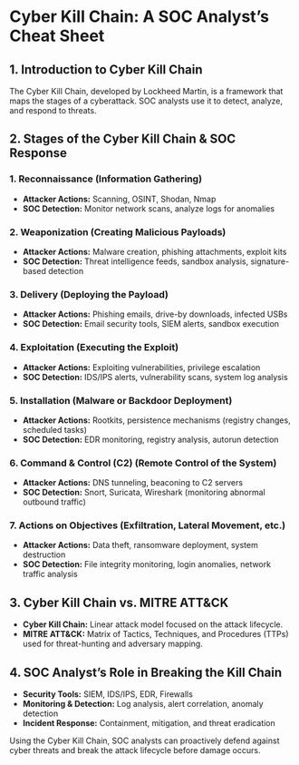 # Cyber Kill Chain: A SOC Analyst’s Cheat Sheet

## 1. Introduction to Cyber Kill Chain
The Cyber Kill Chain, developed by Lockheed Martin, is a framework that maps the stages of a cyberattack. SOC analysts use it to detect, analyze, and respond to threats.

## 2. Stages of the Cyber Kill Chain & SOC Response
### **1. Reconnaissance (Information Gathering)**
- **Attacker Actions:** Scanning, OSINT, Shodan, Nmap
- **SOC Detection:** Monitor network scans, analyze logs for anomalies

### **2. Weaponization (Creating Malicious Payloads)**
- **Attacker Actions:** Malware creation, phishing attachments, exploit kits
- **SOC Detection:** Threat intelligence feeds, sandbox analysis, signature-based detection

### **3. Delivery (Deploying the Payload)**
- **Attacker Actions:** Phishing emails, drive-by downloads, infected USBs
- **SOC Detection:** Email security tools, SIEM alerts, sandbox execution

### **4. Exploitation (Executing the Exploit)**
- **Attacker Actions:** Exploiting vulnerabilities, privilege escalation
- **SOC Detection:** IDS/IPS alerts, vulnerability scans, system log analysis

### **5. Installation (Malware or Backdoor Deployment)**
- **Attacker Actions:** Rootkits, persistence mechanisms (registry changes, scheduled tasks)
- **SOC Detection:** EDR monitoring, registry analysis, autorun detection

### **6. Command & Control (C2) (Remote Control of the System)**
- **Attacker Actions:** DNS tunneling, beaconing to C2 servers
- **SOC Detection:** Snort, Suricata, Wireshark (monitoring abnormal outbound traffic)

### **7. Actions on Objectives (Exfiltration, Lateral Movement, etc.)**
- **Attacker Actions:** Data theft, ransomware deployment, system destruction
- **SOC Detection:** File integrity monitoring, login anomalies, network traffic analysis

## 3. Cyber Kill Chain vs. MITRE ATT&CK
- **Cyber Kill Chain:** Linear attack model focused on the attack lifecycle.
- **MITRE ATT&CK:** Matrix of Tactics, Techniques, and Procedures (TTPs) used for threat-hunting and adversary mapping.

## 4. SOC Analyst’s Role in Breaking the Kill Chain
- **Security Tools:** SIEM, IDS/IPS, EDR, Firewalls
- **Monitoring & Detection:** Log analysis, alert correlation, anomaly detection
- **Incident Response:** Containment, mitigation, and threat eradication

Using the Cyber Kill Chain, SOC analysts can proactively defend against cyber threats and break the attack lifecycle before damage occurs.

